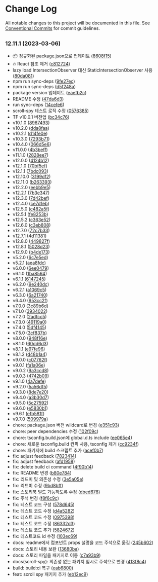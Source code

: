 # Change Log

All notable changes to this project will be documented in this file.
See [Conventional Commits](https://conventionalcommits.org) for commit guidelines.

## <small>12.11.1 (2023-03-06)</small>

- 📦 정규화된 package.json으로 업데이트 ([8608f15](https://github.com/titicacadev/triple-frontend/commit/8608f15))
- 🔥 React 참조 제거 ([c812724](https://github.com/titicacadev/triple-frontend/commit/c812724))
- lazy load IntersectionObserver 대신 StaticIntersectionObserver 사용 ([80da081](https://github.com/titicacadev/triple-frontend/commit/80da081))
- npm run sync-deps ([9fe27ec](https://github.com/titicacadev/triple-frontend/commit/9fe27ec))
- npm run sync-deps ([d5f248a](https://github.com/titicacadev/triple-frontend/commit/d5f248a))
- package version 업데이트 ([eaefb2c](https://github.com/titicacadev/triple-frontend/commit/eaefb2c))
- README 수정 ([47da6d3](https://github.com/titicacadev/triple-frontend/commit/47da6d3))
- run sync-deps ([14cefe6](https://github.com/titicacadev/triple-frontend/commit/14cefe6))
- scroll-spy 테스트 로직 수정 ([0576385](https://github.com/titicacadev/triple-frontend/commit/0576385))
- TF v10.0.1 버전업 ([bc34c76](https://github.com/titicacadev/triple-frontend/commit/bc34c76))
- v10.1.0 ([8967493](https://github.com/titicacadev/triple-frontend/commit/8967493))
- v10.2.0 ([dda8faa](https://github.com/titicacadev/triple-frontend/commit/dda8faa))
- v10.2.1 ([d14fe0e](https://github.com/titicacadev/triple-frontend/commit/d14fe0e))
- v10.3.0 ([7293b71](https://github.com/titicacadev/triple-frontend/commit/7293b71))
- v10.4.0 ([066d5e6](https://github.com/titicacadev/triple-frontend/commit/066d5e6))
- v11.0.0 ([4b3beff](https://github.com/titicacadev/triple-frontend/commit/4b3beff))
- v11.1.0 ([2828ee7](https://github.com/titicacadev/triple-frontend/commit/2828ee7))
- v12.0.0 ([4124b12](https://github.com/titicacadev/triple-frontend/commit/4124b12))
- v12.1.0 ([70bf5ef](https://github.com/titicacadev/triple-frontend/commit/70bf5ef))
- v12.1.1 ([7bdc093](https://github.com/titicacadev/triple-frontend/commit/7bdc093))
- v12.10.0 ([3199df2](https://github.com/titicacadev/triple-frontend/commit/3199df2))
- v12.11.0 ([b263393](https://github.com/titicacadev/triple-frontend/commit/b263393))
- v12.2.0 ([eebb9e5](https://github.com/titicacadev/triple-frontend/commit/eebb9e5))
- v12.2.1 ([7b3e347](https://github.com/titicacadev/triple-frontend/commit/7b3e347))
- v12.3.0 ([7d42bef](https://github.com/titicacadev/triple-frontend/commit/7d42bef))
- v12.4.0 ([ce7d1eb](https://github.com/titicacadev/triple-frontend/commit/ce7d1eb))
- v12.5.0 ([c482a5f](https://github.com/titicacadev/triple-frontend/commit/c482a5f))
- v12.5.1 ([fe8253b](https://github.com/titicacadev/triple-frontend/commit/fe8253b))
- v12.5.2 ([c363e52](https://github.com/titicacadev/triple-frontend/commit/c363e52))
- v12.6.0 ([c3eb808](https://github.com/titicacadev/triple-frontend/commit/c3eb808))
- v12.7.0 ([72c7b33](https://github.com/titicacadev/triple-frontend/commit/72c7b33))
- v12.7.1 ([4d11381](https://github.com/titicacadev/triple-frontend/commit/4d11381))
- v12.8.0 ([449827f](https://github.com/titicacadev/triple-frontend/commit/449827f))
- v12.8.1 ([5028d23](https://github.com/titicacadev/triple-frontend/commit/5028d23))
- v12.9.0 ([b4de173](https://github.com/titicacadev/triple-frontend/commit/b4de173))
- v5.2.0 ([6c7e5ed](https://github.com/titicacadev/triple-frontend/commit/6c7e5ed))
- v5.2.1 ([aea8fdc](https://github.com/titicacadev/triple-frontend/commit/aea8fdc))
- v6.0.0 ([6ee0479](https://github.com/titicacadev/triple-frontend/commit/6ee0479))
- v6.1.0 ([1ba8564](https://github.com/titicacadev/triple-frontend/commit/1ba8564))
- v6.1.1 ([6147245](https://github.com/titicacadev/triple-frontend/commit/6147245))
- v6.2.0 ([9e240dc](https://github.com/titicacadev/triple-frontend/commit/9e240dc))
- v6.2.1 ([a1069c5](https://github.com/titicacadev/triple-frontend/commit/a1069c5))
- v6.3.0 ([6a21740](https://github.com/titicacadev/triple-frontend/commit/6a21740))
- v6.4.0 ([953cc2f](https://github.com/titicacadev/triple-frontend/commit/953cc2f))
- v7.0.0 ([3c89b6d](https://github.com/titicacadev/triple-frontend/commit/3c89b6d))
- v7.1.0 ([3934022](https://github.com/titicacadev/triple-frontend/commit/3934022))
- v7.2.0 ([2adfcc5](https://github.com/titicacadev/triple-frontend/commit/2adfcc5))
- v7.3.0 ([49119a0](https://github.com/titicacadev/triple-frontend/commit/49119a0))
- v7.4.0 ([5df4145](https://github.com/titicacadev/triple-frontend/commit/5df4145))
- v7.5.0 ([3cf837b](https://github.com/titicacadev/triple-frontend/commit/3cf837b))
- v8.0.0 ([948f16e](https://github.com/titicacadev/triple-frontend/commit/948f16e))
- v8.1.0 ([60dd6d3](https://github.com/titicacadev/triple-frontend/commit/60dd6d3))
- v8.1.1 ([e97fe96](https://github.com/titicacadev/triple-frontend/commit/e97fe96))
- v8.1.2 ([d48b1a4](https://github.com/titicacadev/triple-frontend/commit/d48b1a4))
- v9.0.0 ([c07762f](https://github.com/titicacadev/triple-frontend/commit/c07762f))
- v9.0.1 ([fa1a06e](https://github.com/titicacadev/triple-frontend/commit/fa1a06e))
- v9.0.2 ([9a3ccd8](https://github.com/titicacadev/triple-frontend/commit/9a3ccd8))
- v9.0.3 ([4742b09](https://github.com/titicacadev/triple-frontend/commit/4742b09))
- v9.1.0 ([4a7defe](https://github.com/titicacadev/triple-frontend/commit/4a7defe))
- v9.2.0 ([5a56df5](https://github.com/titicacadev/triple-frontend/commit/5a56df5))
- v9.3.0 ([8de7e20](https://github.com/titicacadev/triple-frontend/commit/8de7e20))
- v9.4.0 ([a3b30d7](https://github.com/titicacadev/triple-frontend/commit/a3b30d7))
- v9.5.0 ([5c27592](https://github.com/titicacadev/triple-frontend/commit/5c27592))
- v9.6.0 ([e5830b1](https://github.com/titicacadev/triple-frontend/commit/e5830b1))
- v9.6.1 ([efb581f](https://github.com/titicacadev/triple-frontend/commit/efb581f))
- v9.7.0 ([509979a](https://github.com/titicacadev/triple-frontend/commit/509979a))
- chore: package.json 버전 wildcard로 변경 ([e351c93](https://github.com/titicacadev/triple-frontend/commit/e351c93))
- chore: peer dependencies 수정 ([102f09c](https://github.com/titicacadev/triple-frontend/commit/102f09c))
- chore: tsconfig.build.json에 global.d.ts include ([ee065e4](https://github.com/titicacadev/triple-frontend/commit/ee065e4))
- chore: 새로운 tsconfig.build 컨픽 사용, tsconfig 제거 ([cc9234f](https://github.com/titicacadev/triple-frontend/commit/cc9234f))
- chore: 패키지에 build 스크립트 추가 ([acef0b7](https://github.com/titicacadev/triple-frontend/commit/acef0b7))
- fix: adjust feedback ([7823414](https://github.com/titicacadev/triple-frontend/commit/7823414))
- fix: adjust feedback ([afd1958](https://github.com/titicacadev/triple-frontend/commit/afd1958))
- fix: delete build ci command ([4f90b14](https://github.com/titicacadev/triple-frontend/commit/4f90b14))
- fix: README 변경 ([b80e784](https://github.com/titicacadev/triple-frontend/commit/b80e784))
- fix: 리드미 및 의존성 수정 ([3e5a05e](https://github.com/titicacadev/triple-frontend/commit/3e5a05e))
- fix: 리드미 수정 ([9bd8bff](https://github.com/titicacadev/triple-frontend/commit/9bd8bff))
- fix: 스토리북 빌드 가능하도록 수정 ([dbed678](https://github.com/titicacadev/triple-frontend/commit/dbed678))
- fix: 주석 변경 ([f8f6c9c](https://github.com/titicacadev/triple-frontend/commit/f8f6c9c))
- fix: 테스트 코드 구성 ([578d645](https://github.com/titicacadev/triple-frontend/commit/578d645))
- fix: 테스트 코드 수정 ([d4a5282](https://github.com/titicacadev/triple-frontend/commit/d4a5282))
- fix: 테스트 코드 수정 ([0975398](https://github.com/titicacadev/triple-frontend/commit/0975398))
- fix: 테스트 코드 수정 ([86332d3](https://github.com/titicacadev/triple-frontend/commit/86332d3))
- fix: 테스트 코드 추가 ([5824672](https://github.com/titicacadev/triple-frontend/commit/5824672))
- fix: 테스트코드 id 수정 ([103ec69](https://github.com/titicacadev/triple-frontend/commit/103ec69))
- docs: readme에서 컴포넌트 props 설명을 코드 주석으로 옮김 ([245b602](https://github.com/titicacadev/triple-frontend/commit/245b602))
- docs: 스토리 내용 보완 ([13680ba](https://github.com/titicacadev/triple-frontend/commit/13680ba))
- docs: 스토리 파일을 패키지로 이동 ([c7a93b9](https://github.com/titicacadev/triple-frontend/commit/c7a93b9))
- docs(scroll-spy): 의존성 없는 패키지 임시로 주석으로 변경 ([413f8c4](https://github.com/titicacadev/triple-frontend/commit/413f8c4))
- build: build:ci 복구 ([eab6800](https://github.com/titicacadev/triple-frontend/commit/eab6800))
- feat: scroll spy 패키지 추가 ([eb12ec9](https://github.com/titicacadev/triple-frontend/commit/eb12ec9))

